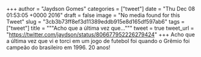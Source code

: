 
+++
author = "Jaydson Gomes"
categories = ["tweet"]
date = "Thu Dec 08 01:53:05 +0000 2016"
draft = false
image = "No media found for this Tweet"
slug = "3cb3b73ff8ef3d11389eddb915e8d165df597ab6"
tags = ["tweet"]
title = """Acho que a última vez que..."""
tweet = true
tweet_url = "https://twitter.com/jaydson/status/806677952226279424"
+++
Acho que a última vez que vi e torci em um jogo de futebol foi quando o Grêmio foi campeão do brasileiro em 1996. 20 anos!
